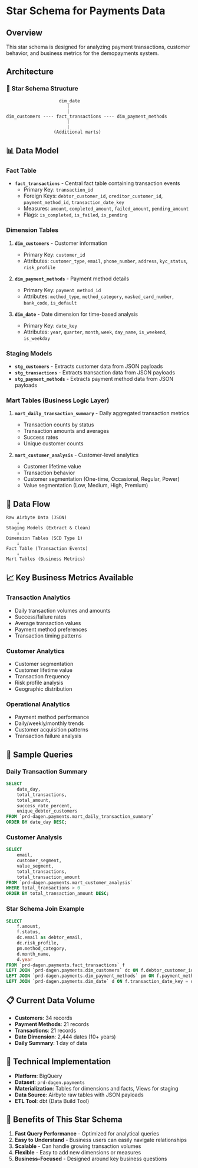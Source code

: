 # Star Schema for Payments Data

## Overview
This star schema is designed for analyzing payment transactions, customer behavior, and business metrics for the demopayments system.

## Architecture

### 🌟 **Star Schema Structure**

```
                    dim_date
                       |
                       |
dim_customers ---- fact_transactions ---- dim_payment_methods
                       |
                       |
                  (Additional marts)
```

## 📊 **Data Model**

### **Fact Table**
- **`fact_transactions`** - Central fact table containing transaction events
  - Primary Key: `transaction_id`
  - Foreign Keys: `debtor_customer_id`, `creditor_customer_id`, `payment_method_id`, `transaction_date_key`
  - Measures: `amount`, `completed_amount`, `failed_amount`, `pending_amount`
  - Flags: `is_completed`, `is_failed`, `is_pending`

### **Dimension Tables**

1. **`dim_customers`** - Customer information
   - Primary Key: `customer_id`
   - Attributes: `customer_type`, `email`, `phone_number`, `address`, `kyc_status`, `risk_profile`

2. **`dim_payment_methods`** - Payment method details
   - Primary Key: `payment_method_id`
   - Attributes: `method_type`, `method_category`, `masked_card_number`, `bank_code`, `is_default`

3. **`dim_date`** - Date dimension for time-based analysis
   - Primary Key: `date_key`
   - Attributes: `year`, `quarter`, `month`, `week`, `day_name`, `is_weekend`, `is_weekday`

### **Staging Models**
- **`stg_customers`** - Extracts customer data from JSON payloads
- **`stg_transactions`** - Extracts transaction data from JSON payloads  
- **`stg_payment_methods`** - Extracts payment method data from JSON payloads

### **Mart Tables** (Business Logic Layer)

1. **`mart_daily_transaction_summary`** - Daily aggregated transaction metrics
   - Transaction counts by status
   - Transaction amounts and averages
   - Success rates
   - Unique customer counts

2. **`mart_customer_analysis`** - Customer-level analytics
   - Customer lifetime value
   - Transaction behavior
   - Customer segmentation (One-time, Occasional, Regular, Power)
   - Value segmentation (Low, Medium, High, Premium)

## 🔄 **Data Flow**

```
Raw Airbyte Data (JSON) 
    ↓
Staging Models (Extract & Clean)
    ↓
Dimension Tables (SCD Type 1)
    ↓
Fact Table (Transaction Events)
    ↓
Mart Tables (Business Metrics)
```

## 📈 **Key Business Metrics Available**

### Transaction Analytics
- Daily transaction volumes and amounts
- Success/failure rates
- Average transaction values
- Payment method preferences
- Transaction timing patterns

### Customer Analytics
- Customer segmentation
- Customer lifetime value
- Transaction frequency
- Risk profile analysis
- Geographic distribution

### Operational Analytics
- Payment method performance
- Daily/weekly/monthly trends
- Customer acquisition patterns
- Transaction failure analysis

## 🚀 **Sample Queries**

### Daily Transaction Summary
```sql
SELECT 
    date_day,
    total_transactions,
    total_amount,
    success_rate_percent,
    unique_debtor_customers
FROM `prd-dagen.payments.mart_daily_transaction_summary`
ORDER BY date_day DESC;
```

### Customer Analysis
```sql
SELECT 
    email,
    customer_segment,
    value_segment,
    total_transactions,
    total_transaction_amount
FROM `prd-dagen.payments.mart_customer_analysis`
WHERE total_transactions > 0
ORDER BY total_transaction_amount DESC;
```

### Star Schema Join Example
```sql
SELECT 
    f.amount,
    f.status,
    dc.email as debtor_email,
    dc.risk_profile,
    pm.method_category,
    d.month_name,
    d.year
FROM `prd-dagen.payments.fact_transactions` f
LEFT JOIN `prd-dagen.payments.dim_customers` dc ON f.debtor_customer_id = dc.customer_id
LEFT JOIN `prd-dagen.payments.dim_payment_methods` pm ON f.payment_method_id = pm.payment_method_id
LEFT JOIN `prd-dagen.payments.dim_date` d ON f.transaction_date_key = d.date_key;
```

## 📋 **Current Data Volume**
- **Customers**: 34 records
- **Payment Methods**: 21 records  
- **Transactions**: 21 records
- **Date Dimension**: 2,444 dates (10+ years)
- **Daily Summary**: 1 day of data

## 🔧 **Technical Implementation**
- **Platform**: BigQuery
- **Dataset**: `prd-dagen.payments`
- **Materialization**: Tables for dimensions and facts, Views for staging
- **Data Source**: Airbyte raw tables with JSON payloads
- **ETL Tool**: dbt (Data Build Tool)

## 🎯 **Benefits of This Star Schema**
1. **Fast Query Performance** - Optimized for analytical queries
2. **Easy to Understand** - Business users can easily navigate relationships
3. **Scalable** - Can handle growing transaction volumes
4. **Flexible** - Easy to add new dimensions or measures
5. **Business-Focused** - Designed around key business questions